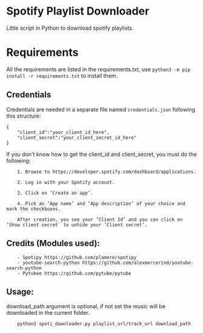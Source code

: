 # Spotify Playlist Downloader

Little script in Python to download spotify playlists.

# Requirements

All the requirements are listed in the requirements.txt, use `python3 -m pip install -r requirements.txt` to install them.

## Credentials

Credentials are needed in a separate file named `credentials.json` following this structure:

```
{
    "client_id":"your_client_id_here",
    "client_secret":"your_client_secret_id_here"
}
```

If you don't know how to get the client_id and client_secret, you must do the following:

```
    1. Browse to https://developer.spotify.com/dashboard/applications.

    2. Log in with your Spotify account.

    3. Click on ‘Create an app’.

    4. Pick an ‘App name’ and ‘App description’ of your choice and mark the checkboxes.

    After creation, you see your ‘Client Id’ and you can click on ‘Show client secret` to unhide your ’Client secret’.
```

## Credits (Modules used):

    	- Spotipy https://github.com/plamere/spotipy
    	- youtube-search-python https://github.com/alexmercerind/youtube-search-python
    	- Pytubee https://github.com/pytube/pytube

## Usage:

download_path argument is optional, if not set the music will be downloaded in the current folder.

```
	python3 spoti_downloader.py playlist_url/track_url download_path

```
